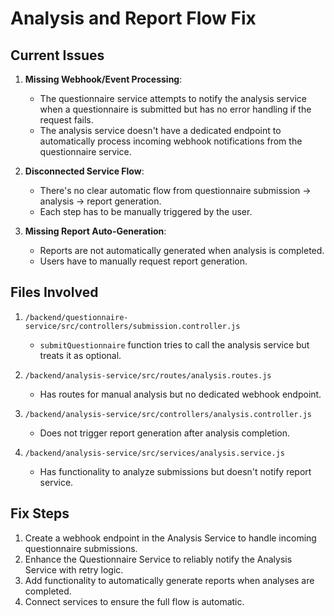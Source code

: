 # Analysis and Report Flow Fix

## Current Issues

1. **Missing Webhook/Event Processing**: 
   - The questionnaire service attempts to notify the analysis service when a questionnaire is submitted but has no error handling if the request fails.
   - The analysis service doesn't have a dedicated endpoint to automatically process incoming webhook notifications from the questionnaire service.

2. **Disconnected Service Flow**: 
   - There's no clear automatic flow from questionnaire submission → analysis → report generation.
   - Each step has to be manually triggered by the user.

3. **Missing Report Auto-Generation**:
   - Reports are not automatically generated when analysis is completed.
   - Users have to manually request report generation.

## Files Involved

1. `/backend/questionnaire-service/src/controllers/submission.controller.js`
   - `submitQuestionnaire` function tries to call the analysis service but treats it as optional.

2. `/backend/analysis-service/src/routes/analysis.routes.js`
   - Has routes for manual analysis but no dedicated webhook endpoint.

3. `/backend/analysis-service/src/controllers/analysis.controller.js`
   - Does not trigger report generation after analysis completion.

4. `/backend/analysis-service/src/services/analysis.service.js`
   - Has functionality to analyze submissions but doesn't notify report service.

## Fix Steps

1. Create a webhook endpoint in the Analysis Service to handle incoming questionnaire submissions.
2. Enhance the Questionnaire Service to reliably notify the Analysis Service with retry logic.  
3. Add functionality to automatically generate reports when analyses are completed.
4. Connect services to ensure the full flow is automatic.
